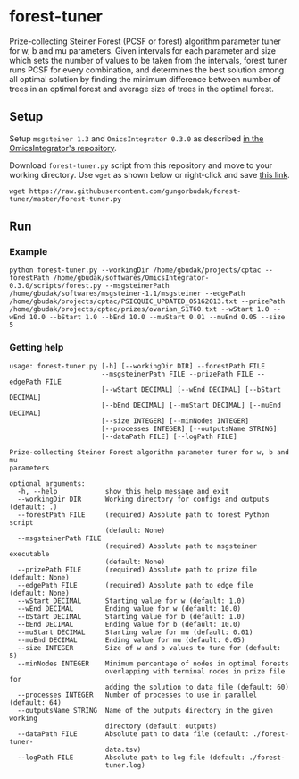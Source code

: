 # forest-tuner

Prize-collecting Steiner Forest (PCSF or forest) algorithm parameter tuner for w, b and mu parameters. Given intervals for each parameter and size which sets the number of values to be taken from the intervals, forest tuner runs PCSF for every combination, and determines the best solution among all optimal solution by finding the minimum difference between number of trees in an optimal forest and average size of trees in the optimal forest.

## Setup

Setup `msgsteiner 1.3` and `OmicsIntegrator 0.3.0` as described [in the OmicsIntegrator's repository](https://github.com/fraenkel-lab/OmicsIntegrator).

Download `forest-tuner.py` script from this repository and move to your working directory. Use `wget` as shown below or right-click and save [this link](https://raw.githubusercontent.com/gungorbudak/forest-tuner/master/forest-tuner.py).

    wget https://raw.githubusercontent.com/gungorbudak/forest-tuner/master/forest-tuner.py

## Run

### Example

    python forest-tuner.py --workingDir /home/gbudak/projects/cptac --forestPath /home/gbudak/softwares/OmicsIntegrator-0.3.0/scripts/forest.py --msgsteinerPath /home/gbudak/softwares/msgsteiner-1.1/msgsteiner --edgePath /home/gbudak/projects/cptac/PSICQUIC_UPDATED_05162013.txt --prizePath /home/gbudak/projects/cptac/prizes/ovarian_S1T60.txt --wStart 1.0 --wEnd 10.0 --bStart 1.0 --bEnd 10.0 --muStart 0.01 --muEnd 0.05 --size 5


### Getting help

    usage: forest-tuner.py [-h] [--workingDir DIR] --forestPath FILE
                           --msgsteinerPath FILE --prizePath FILE --edgePath FILE
                           [--wStart DECIMAL] [--wEnd DECIMAL] [--bStart DECIMAL]
                           [--bEnd DECIMAL] [--muStart DECIMAL] [--muEnd DECIMAL]
                           [--size INTEGER] [--minNodes INTEGER]
                           [--processes INTEGER] [--outputsName STRING]
                           [--dataPath FILE] [--logPath FILE]

    Prize-collecting Steiner Forest algorithm parameter tuner for w, b and mu
    parameters

    optional arguments:
      -h, --help            show this help message and exit
      --workingDir DIR      Working directory for configs and outputs (default: .)
      --forestPath FILE     (required) Absolute path to forest Python script
                            (default: None)
      --msgsteinerPath FILE
                            (required) Absolute path to msgsteiner executable
                            (default: None)
      --prizePath FILE      (required) Absolute path to prize file (default: None)
      --edgePath FILE       (required) Absolute path to edge file (default: None)
      --wStart DECIMAL      Starting value for w (default: 1.0)
      --wEnd DECIMAL        Ending value for w (default: 10.0)
      --bStart DECIMAL      Starting value for b (default: 1.0)
      --bEnd DECIMAL        Ending value for b (default: 10.0)
      --muStart DECIMAL     Starting value for mu (default: 0.01)
      --muEnd DECIMAL       Ending value for mu (default: 0.05)
      --size INTEGER        Size of w and b values to tune for (default: 5)
      --minNodes INTEGER    Minimum percentage of nodes in optimal forests
                            overlapping with terminal nodes in prize file for
                            adding the solution to data file (default: 60)
      --processes INTEGER   Number of processes to use in parallel (default: 64)
      --outputsName STRING  Name of the outputs directory in the given working
                            directory (default: outputs)
      --dataPath FILE       Absolute path to data file (default: ./forest-tuner-
                            data.tsv)
      --logPath FILE        Absolute path to log file (default: ./forest-
                            tuner.log)
